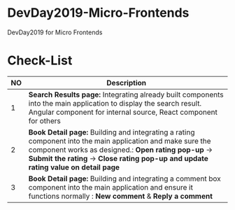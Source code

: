 # DevDay2019-Micro-Frontends
DevDay2019 for Micro Frontends

# Check-List
|NO|Description|
|--|--|
|1|**Search Results page:** Integrating already built components into the main application to display the search result. Angular component for internal source, React component for others|
|2|**Book Detail page:** Building and integrating a rating component into the main application and make sure the component works as designed.: **Open rating pop-up** -> **Submit the rating** -> **Close rating pop-up and update rating value on detail page**|
|3|**Book Detail page:** Building and integrating a comment box component into the main application and ensure it functions normally : **New comment** & **Reply a comment**|
